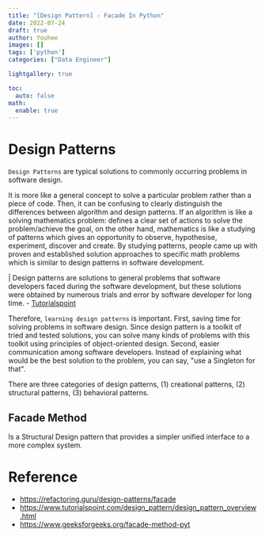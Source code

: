 ```yaml
---
title: "[Design Pattern] - Facade In Python"
date: 2022-07-24
draft: true
author: Youhee
images: []
tags: ['python']
categories: ["Data Engineer"]

lightgallery: true

toc:
  auto: false
math:
  enable: true
---
```


# Design Patterns
`Design Patterns` are typical solutions to commonly occurring problems in software design.

It is more like a general concept to solve a particular problem rather than a piece of code. Then, it can be confusing to clearly distinguish the differences between algorithm and design patterns. If an algorithm is like a solving mathematics problem: defines a clear set of actions to solve the problem/achieve the goal, on the other hand, mathematics is like a studying of patterns which gives an opportunity to observe, hypothesise, experiment, discover and create. By studying patterns, people came up with proven and established solution approaches to specific math problems which is similar to design patterns in software development. 

| Design patterns are solutions to general problems that software developers faced during the software development, but these solutions were obtained by numerous trials and error by software developer for long time. - [Tutorialspoint](https://www.tutorialspoint.com/design_pattern/design_pattern_overview.htm)

Therefore, `learning design patterns` is important. First, saving time for solving problems in software design. Since design pattern is a toolkit of tried and tested solutions, you can solve many kinds of problems with this toolkit using principles of object-oriented design. Second, easier communication among software developers. Instead of explaining what would be the best solution to the problem, you can say, "use a Singleton for that".

There are three categories of design patterns, (1) creational patterns, (2) structural patterns, (3) behavioral patterns.


## Facade Method 

Is a Structural Design pattern that provides a simpler unified interface to a more complex system. 


# Reference 

* https://refactoring.guru/design-patterns/facade
* https://www.tutorialspoint.com/design_pattern/design_pattern_overview.html
* https://www.geeksforgeeks.org/facade-method-pyt